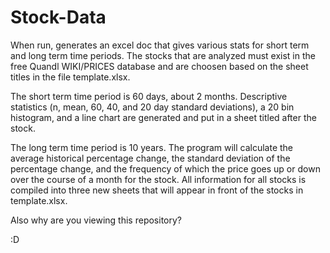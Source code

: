 # Stock-Data

When run, generates an excel doc that gives various stats for short term and long term time periods. The stocks that are analyzed must exist in the free Quandl WIKI/PRICES database and are choosen based on the sheet titles in the file template.xlsx.

The short term time period is 60 days, about 2 months. Descriptive statistics (n, mean, 60, 40, and 20 day standard deviations), a 20 bin histogram, and a line chart are generated and put in a sheet titled after the stock.

The long term time period is 10 years. The program will calculate the average historical percentage change, the standard deviation of the percentage change, and the frequency of which the price goes up or down over the course of a month for the stock. All information for all stocks is compiled into three new sheets that will appear in front of the stocks in template.xlsx.

Also why are you viewing this repository?

:D
